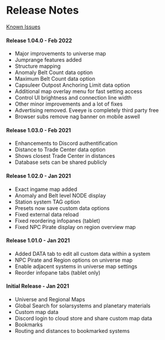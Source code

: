 # Release Notes

[Known Issues](https://eveeyeechoes.readthedocs.io/en/latest/issues/)

#### Release 1.04.0 - Feb 2022
- Major improvements to universe map
- Jumprange features added
- Structure mapping
- Anomaly Belt Count data option
- Maximum Belt Count data option
- Capsuleer Outpost Anchoring Limit data option
- Additional map overlay menu for fast setting access
- Control UI brightness and connection line width
- Other minor improvements and a lot of fixes
- Advertising removed. Eveeye is completely third party free
- Browser subs remove nag banner on mobile aswell

#### Release 1.03.0 - Feb 2021
- Enhancements to Discord authentification  
- Distance to Trade Center data option  
- Shows closest Trade Center in distances  
- Database sets can be shared publicly
 
#### Release 1.02.0 - Jan 2021
 - Exact ingame map added 
 - Anomaly and Belt level NODE display 
 - Station system TAG option
 - Presets now save custom data options
 - Fixed external data reload
 - Fixed reordering infopanes (tablet)
 - Fixed NPC Pirate display on region overview map

#### Release 1.01.0 - Jan 2021
- Added DATA tab to edit all custom data within a system 
- NPC Pirate and Region options on universe map 
- Enable adjacent systems in universe map settings 
- Reorder infopane tabs (tablet only)

#### Initial Release - Jan 2021
 - Universe and Regional Maps
 - Global Search for solarsystems and planetary materials
 - Custom map data
 - Discord login to cloud store and share custom map data
 - Bookmarks
 - Routing and distances to bookmarked systems




<!--stackedit_data:
eyJoaXN0b3J5IjpbNjcyNzUzODk3LC0yMDk0NjAyOTEyLC0xNT
A2NDA2MTI4LDIxNTcxODcxNSwzNDczMjc0MzksOTgzODMwMjU3
LDg5NzU2OTI2NywtMTUyMjMxOTU1LC0xNDAzMDI3MDU3LDIwOT
Q3NDY3NjgsODM4NzM5MjM5LC0xMTA2NTgxNTI1LDQ4OTk2OTA3
NSwyMDA1NTA1NzUyLDEzNzMxOTk0OTAsMTMyMjM3NzI4OSwtMT
cxMzU0MTg4MCwtMTU4MzA4MjM0Myw3NjIxNDM4OTcsMTg4MzQ4
NTY4XX0=
-->